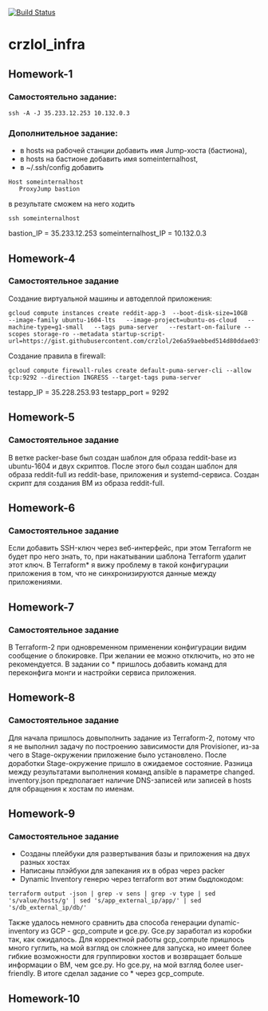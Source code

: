 [![Build Status](https://travis-ci.com/Otus-DevOps-2018-09/crzlol_infra.svg?branch=master)](https://travis-ci.com/Otus-DevOps-2018-09/crzlol_infra)
# crzlol_infra
## Homework-1
### Самостоятельно задание:
```
ssh -A -J 35.233.12.253 10.132.0.3
```

### Дополнительное задание:
- в hosts на рабочей станции добавить имя Jump-хоста (бастиона),
- в hosts на бастионе добавить имя someinternalhost,
- в ~/.ssh/config добавить
```
Host someinternalhost
   ProxyJump bastion
```
в результате сможем на него ходить
```
ssh someinternalhost
```

bastion_IP = 35.233.12.253
someinternalhost_IP = 10.132.0.3


## Homework-4
### Самостоятельное задание
Создание виртуальной машины и автодеплой приложения:
```
gcloud compute instances create reddit-app-3  --boot-disk-size=10GB   --image-family ubuntu-1604-lts   --image-project=ubuntu-os-cloud   --machine-type=g1-small   --tags puma-server   --restart-on-failure --scopes storage-ro --metadata startup-script-url=https://gist.githubusercontent.com/crzlol/2e6a59aebbed514d80ddae03fec7a9ec/raw/4be1532e6c6a6d8f2a2df3435d65c6967f3805cb/startup.sh
```

Создание правила в firewall:
```
gcloud compute firewall-rules create default-puma-server-cli --allow tcp:9292 --direction INGRESS --target-tags puma-server
```

testapp_IP = 35.228.253.93
testapp_port = 9292


## Homework-5
### Самостоятельное задание
В ветке packer-base был создан шаблон для образа reddit-base из ubuntu-1604 и двух скриптов.
После этого был создан шаблон для образа reddit-full из reddit-base, приложения и systemd-сервиса.
Создан скрипт для создания ВМ из образа reddit-full.


## Homework-6
### Самостоятельное задание
Если добавить SSH-ключ через веб-интерфейс, при этом Terraform не будет про него знать, то, при накатывании шаблона Terraform удалит этот ключ.
В Terraform* я вижу проблему в такой конфигурации приложения в том, что не синхронизируются данные между приложениями.


## Homework-7
### Самостоятельное задание
В Terraform-2 при одновременном применении конфигурации видим сообщение о блокировке. При желании ее можно отключить, но это не рекомендуется.
В задании со * пришлось добавить команд для переконфига монги и настройки сервиса приложения.


## Homework-8
### Самостоятельное задание
Для начала пришлось довыполнить задание из Terraform-2, потому что я не выполнил задачу по построению зависимости для Provisioner,
из-за чего в Stage-окружении приложение было установлено. После доработки Stage-окружение пришло в ожидаемое состояние.
Разница между результатами выполнения команд ansible в параметре changed.
inventory.json предполагает наличие DNS-записей или записей в hosts для обращения к хостам по именам.


## Homework-9
### Самостоятельное задание
 - Созданы плейбуки для развертывания базы и приложения на двух разных хостах
 - Написаны плэйбуки для запекания их в образ через packer
 - Dynamic Inventory генерю через terraform вот этим быдлокодом: 
```
terraform output -json | grep -v sens | grep -v type | sed 's/value/hosts/g' | sed 's/app_external_ip/app/' | sed 's/db_external_ip/db/'
```

Также удалось немного сравнить два способа генерации dynamic-inventory из GCP - gcp_compute и gce.py. Gce.py заработал из коробки так, как ожидалось. Для корректной работы gcp_compute пришлось много гуглить, на мой взгляд он сложнее для запуска, но имеет более гибкие возможности для группировки хостов и возвращает больше информации о ВМ, чем gce.py. Ho gce.py, на мой взгляд более user-friendly. В итоге сделал задание со * через gcp_compute.


## Homework-10

##

